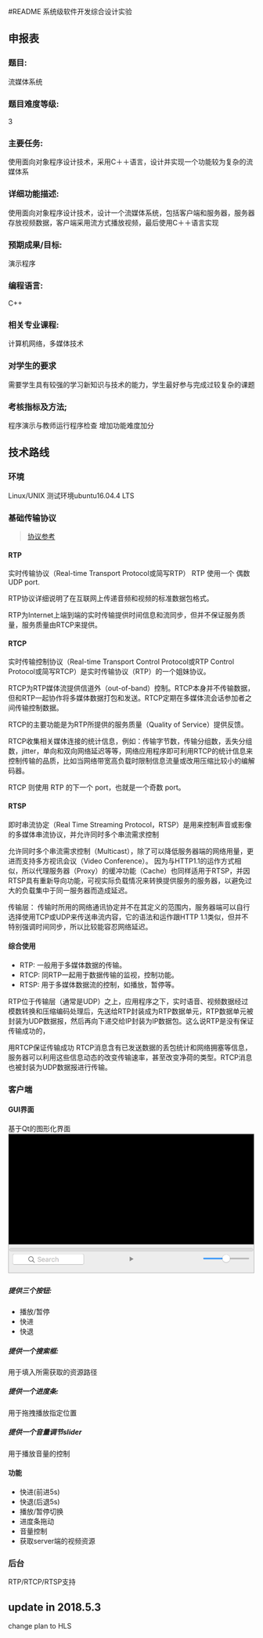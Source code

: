 #README 
系统级软件开发综合设计实验

## 申报表

### 题目: 
流媒体系统
### 题目难度等级: 
3
### 主要任务: 
使用面向对象程序设计技术，采用C＋＋语言，设计并实现一个功能较为复杂的流媒体系
### 详细功能描述:	
使用面向对象程序设计技术，设计一个流媒体系统，包括客户端和服务器，服务器存放视频数据，客户端采用流方式播放视频，最后使用C＋＋语言实现
### 预期成果/目标:
演示程序	
### 编程语言:
C++
### 相关专业课程:
计算机网络，多媒体技术	
### 对学生的要求
需要学生具有较强的学习新知识与技术的能力，学生最好参与完成过较复杂的课题
### 考核指标及方法;
程序演示与教师运行程序检查
增加功能难度加分

## 技术路线
### 环境
Linux/UNIX 
测试环境ubuntu16.04.4 LTS

### 基础传输协议

> [协议参考](https://www.cnblogs.com/jiaoxiangjie/p/6736656.html)

#### RTP
实时传输协议（Real-time Transport Protocol或简写RTP）
RTP 使用一个 偶数 UDP port.

RTP协议详细说明了在互联网上传递音频和视频的标准数据包格式。 

RTP为Internet上端到端的实时传输提供时间信息和流同步，但并不保证服务质量，服务质量由RTCP来提供。

#### RTCP
实时传输控制协议（Real-time Transport Control Protocol或RTP Control Protocol或简写RTCP）是实时传输协议（RTP）的一个姐妹协议。

RTCP为RTP媒体流提供信道外（out-of-band）控制。RTCP本身并不传输数据，但和RTP一起协作将多媒体数据打包和发送。RTCP定期在多媒体流会话参加者之间传输控制数据。

RTCP的主要功能是为RTP所提供的服务质量（Quality of Service）提供反馈。

RTCP收集相关媒体连接的统计信息，例如：传输字节数，传输分组数，丢失分组数，jitter，单向和双向网络延迟等等，网络应用程序即可利用RTCP的统计信息来控制传输的品质，比如当网络带宽高负载时限制信息流量或改用压缩比较小的编解码器。

RTCP 则使用 RTP 的下一个 port，也就是一个奇数 port。

#### RTSP
即时串流协定（Real Time Streaming Protocol，RTSP）是用来控制声音或影像的多媒体串流协议，并允许同时多个串流需求控制

允许同时多个串流需求控制（Multicast），除了可以降低服务器端的网络用量，更进而支持多方视讯会议（Video Conference）。 
因为与HTTP1.1的运作方式相似，所以代理服务器（Proxy）的缓冲功能（Cache）也同样适用于RTSP，并因RTSP具有重新导向功能，可视实际负载情况来转换提供服务的服务器，以避免过大的负载集中于同一服务器而造成延迟。

传输层：
传输时所用的网络通讯协定并不在其定义的范围内，服务器端可以自行选择使用TCP或UDP来传送串流内容，它的语法和运作跟HTTP 1.1类似，但并不特别强调时间同步，所以比较能容忍网络延迟。

#### 综合使用

* RTP: 一般用于多媒体数据的传输。
* RTCP: 同RTP一起用于数据传输的监视，控制功能。
* RTSP: 用于多媒体数据流的控制，如播放，暂停等。

RTP位于传输层（通常是UDP）之上，应用程序之下，实时语音、视频数据经过模数转换和压缩编码处理后，先送给RTP封装成为RTP数据单元，RTP数据单元被封装为UDP数据报，然后再向下递交给IP封装为IP数据包。这么说RTP是没有保证传输成功的，

用RTCP保证传输成功
RTCP消息含有已发送数据的丢包统计和网络拥塞等信息，服务器可以利用这些信息动态的改变传输速率，甚至改变净荷的类型。RTCP消息也被封装为UDP数据报进行传输。



### 客户端
#### GUI界面
基于Qt的图形化界面
![GUI](media/GUI.png)

##### 提供三个按钮:

* 播放/暂停
* 快进
* 快退

##### 提供一个搜索框:

用于填入所需获取的资源路径

##### 提供一个进度条:
用于拖拽播放指定位置

##### 提供一个音量调节slider
用于播放音量的控制

#### 功能
* 快进(前进5s)
* 快退(后退5s)
* 播放/暂停切换
* 进度条拖动
* 音量控制
* 获取server端的视频资源

### 后台

RTP/RTCP/RTSP支持



## update in 2018.5.3

change plan to HLS


